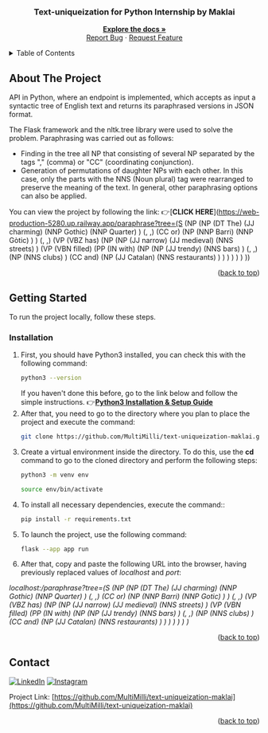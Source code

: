 <a name="readme-top"></a>

<div align="center">
  <h3 align="center">Text-uniqueization for Python Internship by Maklai</h3>
  <p align="center">
    <a href="https://github.com/MultiMilli/text-uniqueization-maklai"><strong>Explore the docs »</strong></a>
    <br />
    <a href="https://github.com/MultiMilli/text-uniqueization-maklai/issues">Report Bug</a>
    ·
    <a href="https://github.com/MultiMilli/text-uniqueization-maklai/issues">Request Feature</a>
  </p>
</div>

<!-- TABLE OF CONTENTS -->
<details>
  <summary>Table of Contents</summary>
  <ol>
    <li>
      <a href="#about-the-project">About The Project</a>
    </li>
    <li>
      <a href="#getting-started">Getting Started</a>
      <ul>
        <li><a href="#installation">Installation</a></li>
      </ul>
    </li>
    <li><a href="#contact">Contact</a></li>
  </ol>
</details>

<!-- ABOUT THE PROJECT -->
## About The Project

API in Python, where an endpoint is implemented, which accepts as input a syntactic tree of English text and returns its paraphrased versions in JSON format.

The Flask framework and the nltk.tree library were used to solve the problem.
Paraphrasing was carried out as follows:
* Finding in the tree all NP that consisting of several NP separated by the tags "," (comma) or "СС" (coordinating conjunction).
* Generation of permutations of daughter NPs with each other. In this case, only the parts with the NNS (Noun plural) tag were rearranged to preserve the meaning of the text. In general, other paraphrasing options can also be applied.

You can view the project by following the link:
&#128073;[**CLICK HERE**](https://web-production-5280.up.railway.app/paraphrase?tree=(S (NP (NP (DT The) (JJ charming) (NNP Gothic) (NNP Quarter) ) (, ,) (CC or) (NP (NNP Barri) (NNP Gòtic) ) ) (, ,) (VP (VBZ has) (NP (NP (JJ narrow) (JJ medieval) (NNS streets) ) (VP (VBN filled) (PP (IN with) (NP (NP (JJ trendy) (NNS bars) ) (, ,) (NP (NNS clubs) ) (CC and) (NP (JJ Catalan) (NNS restaurants) ) ) ) ) ) ) ))

<p align="right">(<a href="#readme-top">back to top</a>)</p>

<!-- GETTING STARTED -->
## Getting Started

To run the project locally, follow these steps.

### Installation

1. First, you should have Python3 installed, you can check this with the following command:
   ```sh
   python3 --version
   ```
   If you haven't done this before, go to the link below and follow the simple instructions. 
   &#128073;[**Python3 Installation & Setup Guide**](https://realpython.com/installing-python/#how-to-install-python-on-macos)
2. After that, you need to go to the directory where you plan to place the project and execute the command:
   ```sh
   git clone https://github.com/MultiMilli/text-uniqueization-maklai.git
   ```
3. Create a virtual environment inside the directory. To do this, use the **cd** command to go to the cloned directory and perform the following steps:
   ```sh
   python3 -m venv env
   ```
   ```sh
   source env/bin/activate
   ```
4. To install all necessary dependencies, execute the command::
   ```sh
   pip install -r requirements.txt
   ```
4. To launch the project, use the following command:
   ```sh
   flask --app app run 
   ```
5. After that, copy and paste the following URL into the browser, having previously replaced values of *localhost* and *port*:

*localhost:<port>/paraphrase?tree=(S (NP (NP (DT The) (JJ charming) (NNP Gothic) (NNP Quarter) ) (, ,) (CC or) (NP (NNP Barri) (NNP Gotic) ) ) (, ,) (VP (VBZ has) (NP (NP (JJ narrow) (JJ medieval) (NNS streets) ) (VP (VBN filled) (PP (IN with) (NP (NP (JJ trendy) (NNS bars) ) (, ,) (NP (NNS clubs) ) (CC and) (NP (JJ Catalan) (NNS restaurants) ) ) ) ) ) ) )*

<p align="right">(<a href="#readme-top">back to top</a>)</p>

<!-- CONTACT -->
## Contact

[![LinkedIn](https://img.shields.io/badge/LinkedIn-%230077B5.svg?logo=linkedin&logoColor=white)](https://linkedin.com/in/maksym-s-b3903122b/) 
[![Instagram](https://img.shields.io/badge/Instagram-%23E4405F.svg?logo=Instagram&logoColor=white)](https://instagram.com/hi_makss/)

Project Link: [https://github.com/MultiMilli/text-uniqueization-maklai](https://github.com/MultiMilli/text-uniqueization-maklai)

<p align="right">(<a href="#readme-top">back to top</a>)</p>
